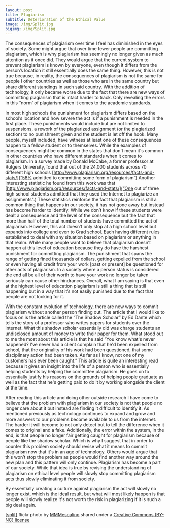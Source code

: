 ```yaml
---
layout: post
title: Plagiarism
subtitle: Deterioration of the Ethical Value
image: /img/Split.jpg
bigimg: /img/Split.jpg
---
```


  The consequences of plagiarism over time I feel has diminished in the eyes of society. Some might argue that over time fewer people are committing plagiarism, which is why plagiarism has seemingly no longer given as much attention as it once did. They would argue that the current system to prevent plagiarism is known by everyone, even though it differs from the person’s location it still essentially does the same thing. However, this is not true because, in reality, the consequences of plagiarism is not the same for people I other countries as well as those who are in the same country but share different standings in such said country. With the addition of technology, it only became worse due to the fact that there are new ways of committing plagiarism that is intact harder to track. Only revealing the errors in this “norm’ of plagiarism when it comes to the academic standards.

  In most high schools the punishment for plagiarism differs based on the school’s location and how severe the act is if a punishment is needed in the first place. These punishments would include but are not limited to suspensions, a rework of the plagiarized assignment (or the plagiarized section) to no punishment given and the student is let off the hook. Many people, myself included, have witness at least one of these consequences happen to a fellow student or to themselves. While the examples of consequences might be common in the states that don't mean it's common in other countries who have different standards when it comes to plagiarism. In a survey made by Donald McCabe, a former professor at Rutgers University, found that out of the 24,000 students across 70 different high schools [http://www.plagiarism.org/resources/facts-and-stats/](“58% admitted to committing some form of plagiarism”).Another interesting statistic he found from this work was that [http://www.plagiarism.org/resources/facts-and-stats/](“One out of three high school students admitted that they used the Internet to plagiarize an assignments".) These statistics reinforce the fact that plagiarism is still a common thing that happens in our society, it has not gone away but instead has become harder to identify. While we don’t know if these students were dealt a consequence and the level of the consequence but the fact that more than half of the total number of students have committed the act of plagiarism.
  However, this act doesn’t only stop at a high school level but expands into college and even to Grad school. Each having different rules established to deal with any situation based on plagiarism or anything in that realm. While many people want to believe that plagiarism doesn’t happen at this level of education because they do have the harshest punishment for committing plagiarism. The punishment that spans the range of getting fined thousands of dollars, getting expelled from the school or even having all credit from your work [past or present] be questioned for other acts of plagiarism. In a society where a person status is considered the end all be all of their worth to have your work no longer be taken seriously can cause other hindrances. Overall, what I am saying is that even at the highest level of education plagiarism is still a thing that is still happening but in a way that it’s not easily punished due to the fact that people are not looking for it.

  With the constant evolution of technology, there are new ways to commit plagiarism without another person finding out. The article that I would like to focus on is the article called the “The Shadow Scholar” by Ed Dante which tells the story of a professor who writes papers for students over the internet. What this shadow scholar essentially did was charge students an undisclosed amount of money to write their paper for them. What stood out to me the most about this article is that he said “You know what's never happened? I've never had a client complain that he'd been expelled from school, that the originality of his work had been questioned, that some disciplinary action had been taken. As far as I know, not one of my customers has ever been caught.” This article is quite an interesting read because it gives an insight into the life of a person who is essentially helping students by helping the committee plagiarism. He goes on to essentially justify his reasons on the grounds of helping people graduate as well as the fact that he's getting paid to do it by working alongside the client at the time.

  After reading this article and doing other outside research I have come to believe that the problem with plagiarism in our society is not that people no longer care about it but instead are finding it difficult to identify it. As mentioned previously as technology continues to expand and grow and more answers to our problems become available to us from the internet. The harder it will become to not only detect but to tell the difference when it comes to original and a fake. Additionally, the error within the system, in the end, is that people no longer fair getting caught for plagiarism because of people like the shadow scholar. Which is why I suggest that in order to counter this problem society should revise what it means to commit plagiarism now that it's in an age of technology. Others would argue that this won’t stop the problem as people would find another way around the new plan and this pattern will only continue. Plagiarism has become a part of our society. While that idea is true by revising the understanding of plagiarism on ethical level people will slowly stop committing plagiarism acts thus slowly eliminating it from society.

  By essentially creating a culture against plagiarism the act will slowly no longer exist, which is the ideal result, but what will most likely happen is that people will slowly realize it's not worth the risk in plagiarizing if it is such a big deal again.




















<a title="[split]" href="https://flickr.com/photos/antebellum/7846046204">[split]</a> flickr photo by <a href="https://flickr.com/people/antebellum">MMMescalino</a> shared under a <a href="https://creativecommons.org/licenses/by-nc/2.0/">Creative Commons (BY-NC) license</a> </small>
